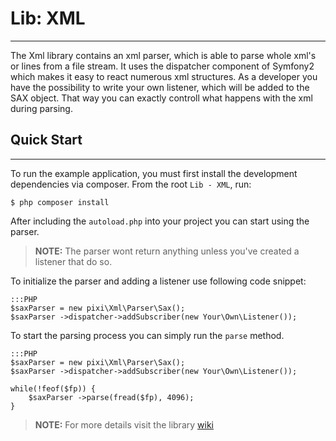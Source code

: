 # Lib: XML

-----
The Xml library contains an xml parser, which is able to parse whole xml's or lines from a file stream. It uses the dispatcher component of Symfony2 which makes it easy to react numerous xml structures. As a developer you have the possibility to write your own listener, which will be added to the SAX object. That way you can exactly controll what happens with the xml during parsing.

## Quick Start

-----

To run the example application, you must first install the development dependencies via composer. From the root `Lib - XML`, run:

	$ php composer install

After including the `autoload.php` into your project you can start using the parser.
> **NOTE:** The parser wont return anything unless you've created a listener that do so.

To initialize the parser and adding a listener use following code snippet:
```
:::PHP
$saxParser = new pixi\Xml\Parser\Sax();
$saxParser ->dispatcher->addSubscriber(new Your\Own\Listener());
```

To start the parsing process you can simply run the `parse` method.
```
:::PHP
$saxParser = new pixi\Xml\Parser\Sax();
$saxParser ->dispatcher->addSubscriber(new Your\Own\Listener());

while(!feof($fp)) {
	$saxParser ->parse(fread($fp), 4096);
}
```

> **NOTE:** For more details visit the library [wiki](https://bitbucket.org/pixi_software/lib-xml/wiki/Home)